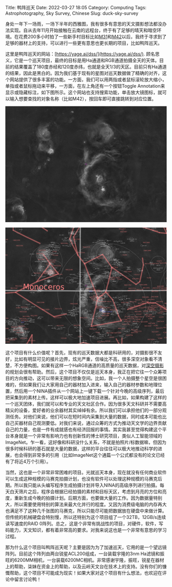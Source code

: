 Title: 鸭阵巡天
Date: 2022-03-27 18:05
Category: Computing
Tags: Astrophotography, Sky Survey, Chinese
Slug: duck-sky-survey

身处一年下一场雨，一场下半年的西雅图，我有很多有意思的天文摄影想法都没办法实现。自从去年11月开始接触在云南的远程台，终于有了足够的晴天和暗空环境。在花费200多小时拍了一些新手村目标比如[M31](https://www.astrobin.com/fnoihw/)和[M42](https://www.astrobin.com/c7romg/I/)以后，我终于寻求到了足够的器材上的支持，可以进行一些更有意思也更长期的项目，比如鸭阵巡天。

这里是鸭阵巡天的网站：[https://yage.ai/dss/](https://yage.ai/dss/). 顾名思义，它是一个巡天项目，最终的目标是用Ha通道和RGB通道拍摄全天的天体。目前的结果覆盖了180度赤经和120度赤纬，也就是全天1/3的天区。目前只有Ha通道的结果，因此是黑白的。因为我们基于现有的星图对巡天数据做了精确的对齐，这个网站提供了很多丰富的功能。一方面，我们可以用两指或者鼠标滚轮放大缩小，单指或者鼠标拖动来平移，一方面，在左上角还有一个按钮Toggle Annotation来显示或隐藏标注，如下图所示。这个网站也支持搜索功能，单击放大镜图标，就可以输入想要查找的对象名称（比如M42），按回车即可直接跳转到对应位置。

![Duck Sky Survey No Annotations](images/DSS_no_anno.png)

![Duck Sky Survey with Annotations](images/DSS_with_anno.png)

这个项目有什么价值呢？首先，现有的巡天数据大都是科研用的，对摄影很不友好，比如有明显可见的接片边界，炫光严重，信噪比不高，很多深空对象看不清楚，不方便构图。如果有这样一个HaRGB通道的高质量的巡天数据，对[深空摄影](/star-photography.html)的规划会很有帮助。然后，这个项目不仅仅是巡天本身，我正在把它往一个众筹项目的方向推动，这可以带来无限的想象空间。比如，我一个人拍摄整个星空是很困难的，但如果我们让大家用自己的器材加入进来，输入自己的器材参数和地理位置，然后用一个NINA插件从一个网站上一键下载一个针对今晚的高级序列，最后把采集到的素材上传。这样可以极大地加速项目进展。再比如，如果构建了这样的一个巡天团体，我们就可以和专业的天文社区合作。因为很多天文科研并不需要高精尖的设备，爱好者的业余器材其实绰绰有余。所以我们可以承担他们的一部分观测任务。对他们来说，他们可以在短时间内采集到大量的数据，同时成本可能也比自己买器材自己观测要低。对我们来说，通过众筹的方式为推动天文学的边界贡献自己的力量，也是一件有成就感也有经济回报的事情。其实我甚至觉得构建这个平台本身就是一个非常有影响力也有创新性的博士研究项目，类似人工智能领域的ImageNet。乍一看，这好像和科研没什么关系，不就是拍照片/标数据嘛，但因为很多时候科研的基石就是大量的数据，这样的平台往往可以极大地推动科学的进展，也会得到非常多的引用（比如ImageNet这个通篇一个公式都没有的论文已经有了将近4万个引用）。

当然，这也是一个非常非常困难的项目。光就巡天本身，现在就没有任何商业软件可以生成这种规模的马赛克拍摄计划，也没有软件可以处理这种规模的马赛克后期。所以我只能从头编写程序生成拍摄计划并导入NINA的高级序列进行拍摄。每天白天筛片之后，程序会根据已经拍摄的素材和目标天区，考虑到月亮的方位和亮度，重新生成今晚的拍摄计划。后期方面，也要做大量的工作。因为数据量特别大，所以需要使用特别的算法来最大化并行的程度。又因为消费级电脑的内存再大也满足不了这种几千张图的马赛克，所以只能尽可能把数据放在硬盘中来做计算。但传统的机械硬盘会特别慢，所以还特别为这个项目组了一个32TB，12GB/s连续读写速度的RAID 0阵列。总之，这是个非常有挑战性的项目，对硬件，软件，写码能力，天文知识，都有着非常高的要求。对我来说这也是一个非常有意思的学习过程。

那为什么这个项目叫鸭阵巡天呢？主要是因为为了加速巡天，它用的是一个望远镜阵列。目前这个阵列由两台锐星ACL200组成，一台装载宇隆的3nm Ha滤镜和振旺的6200MM相机，一台装载6200MC相机。非常感谢宇隆，振旺，锐星在器材上的帮助，柒妹在资金上的帮助，以及云岭天文台在技术上的支持。没有你们的慷慨帮助，这个项目不可能成为现实！如果大家对这个项目有什么想法，也欢迎在评论中留言讨论鸭！

<script async data-uid="65448d4615" src="https://yage.kit.com/65448d4615/index.js"></script>

